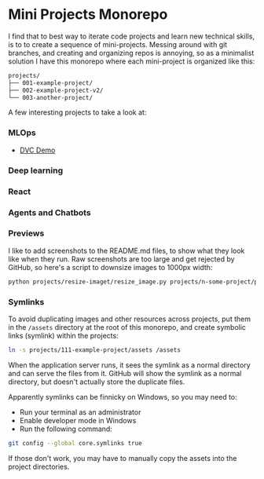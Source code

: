 # Mini Projects Monorepo

I find that to best way to iterate code projects and learn new technical skills, is to to create a sequence of mini-projects. Messing around with git branches, and creating and organizing repos is annoying, so as a minimalist solution I have this monorepo where each mini-project is organized like this:
```bash
projects/
├── 001-example-project/
├── 002-example-project-v2/
└── 003-another-project/
```

A few interesting projects to take a look at:

### MLOps

- [DVC Demo](projects/176-dvc-demo)

### Deep learning

### React

### Agents and Chatbots


### Previews

I like to add screenshots to the README.md files, to show what they look like when they run. Raw screenshots are too large and get rejected by GitHub, so here's a script to downsize images to 1000px width:

```bash
python projects/resize-imaget/resize_image.py projects/n-some-project/preview.png
```

### Symlinks

To avoid duplicating images and other resources across projects, put them in the `/assets` directory at the root of this monorepo, and create symbolic links (symlink) within the projects:

```bash
ln -s projects/111-example-project/assets /assets
```

When the application server runs, it sees the symlink as a normal directory and can serve the files from it. GitHub will show the symlink as a normal directory, but doesn't actually store the duplicate files.

Apparently symlinks can be finnicky on Windows, so you may need to:
- Run your terminal as an administrator
- Enable developer mode in Windows
- Run the following command:
```bash
git config --global core.symlinks true
```
If those don't work, you may have to manually copy the assets into the project directories.